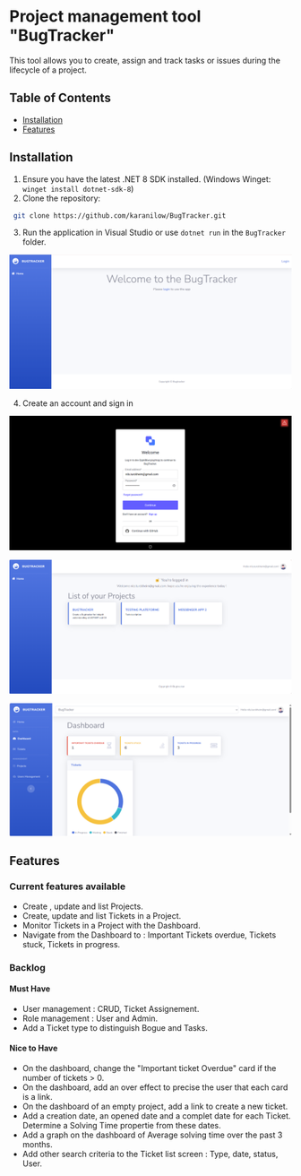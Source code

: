 # Project management tool "BugTracker"
This tool allows you to create, assign and track tasks or issues during the lifecycle of a project. 

## Table of Contents
- [Installation](#installation)
- [Features](#features)

## Installation
1. Ensure you have the latest .NET 8 SDK installed. (Windows Winget: `winget install dotnet-sdk-8`)
2. Clone the repository:
```bash
 git clone https://github.com/karanilow/BugTracker.git
```
3. Run the application in Visual Studio or use `dotnet run` in the `BugTracker` folder.

![Image of the Home screeen](Images/Home.png)

4. Create an account and sign in

![Image of the Login](Images/Login.png)

![Image of the Home signed in](Images/Home_SignIn.png)

![Image of the Dashboard](Images/Dashboard.png)

## Features

### Current features available 
- Create , update and list Projects. 
- Create, update and list Tickets in a Project.
- Monitor Tickets in a Project with the Dashboard.
- Navigate from the Dashboard to : Important Tickets overdue, Tickets stuck, Tickets in progress.  

### Backlog 
#### Must Have
- User management : CRUD, Ticket Assignement.
- Role management : User and Admin.
- Add a Ticket type to distinguish Bogue and Tasks.
  
#### Nice to Have
- On the dashboard, change the "Important ticket Overdue" card if the number of tickets > 0.
- On the dashboard, add an over effect to precise the user that each card is a link.
- On the dashboard of an empty project, add a link to create a new ticket.
- Add a creation date, an opened date and a complet date for each Ticket. Determine a Solving Time propertie from these dates.
- Add a graph on the dashboard of Average solving time over the past 3 months.
- Add other search criteria to the Ticket list screen : Type, date, status, User.
